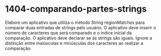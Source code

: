 # 1404-comparando-partes-strings
Elabore um aplicativo que utiliza o método String regionMatches para comparar duas entradas de strings pelo usuário. O aplicativo deve inserir o número de caracteres que será comparado e o índice inicial da comparação. O aplicativo deve declarar se as strings são iguais. Ignore a distinção entre maiúsculas e minúsculas dos caracteres ao realizar a comparação.
